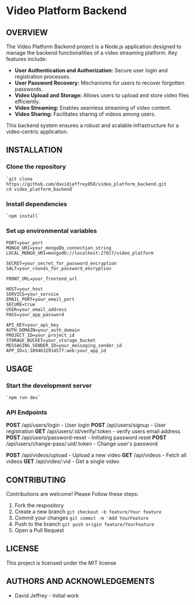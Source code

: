 # Video Platform Backend

## OVERVIEW
The Video Platform Backend project is a Node.js application designed to manage the backend functionalities of a video streaming platform. Key features include:

- **User Authentication and Authorization:** Secure user login and registration processes.
- **User Password Recovery:** Mechanisms for users to recover forgotten passwords.
- **Video Upload and Storage:** Allows users to upload and store video files efficiently.
- **Video Streaming:** Enables seamless streaming of video content.
- **Video Sharing:** Facilitates sharing of videos among users.

This backend system ensures a robust and scalable infrastructure for a video-centric application.

## INSTALLATION
### Clone the repository
    `git clone https://github.com/davidjeffrey058/video_platform_backend.git
    cd video_platform_backend`

### Install dependencies
    `npm install`

### Set up environmental variables

    PORT=your_port
    MONGO_URI=your_mongoDb_connection_string
    LOCAL_MONGO_URI=mongodb://localhost:27017/video_platform

    SECRET=your_secret_for_password_encryption
    SALT=your_rounds_for_password_encryption

    FRONT_URL=your_frontend_url

    HOST=your_host
    SERVICE=your_service
    EMAIL_PORT=your_email_port
    SECURE=true
    USER=your_email_address 
    PASS=your_app_password

    API_KEY=your_api_key
    AUTH_DOMAIN=your_auth_domain
    PROJECT_ID=your_project_id
    STORAGE_BUCKET=your_storage_bucket
    MESSAGING_SENDER_ID=your_messaging_sender_id
    APP_ID=1:1094632914577:web:your_app_id

## USAGE
### Start the development server
    `npm run dev`

### API Endpoints

**POST** /api/users/login - User login
**POST** /api/users/signup - User registration
**GET** /api/users/:id/verify/:token - verify users email address
**POST** /api/users/password-reset - Initiating password reset
**POST** /api/users/change-pass/:uid/:token - Change user's password

**POST** /api/videos/upload - Upload a new video
**GET** /api/videos - Fetch all videos
**GET** /api/video/:vid - Get a single video

## CONTRIBUTING
Contributions are welcome! Please Follow these steps:
1. Fork the respository
2. Create a new branch
    `git checkout -b feature/Your feature`
3. Commit your changes
    `git commit -m 'Add YourFeature`
4. Push to the branch 
    `git push origin feature/YourFeature`
5. Open a Pull Request

## LICENSE
This project is licensed under the MIT license

## AUTHORS AND ACKNOWLEDGEMENTS
- David Jeffrey - Initial work
